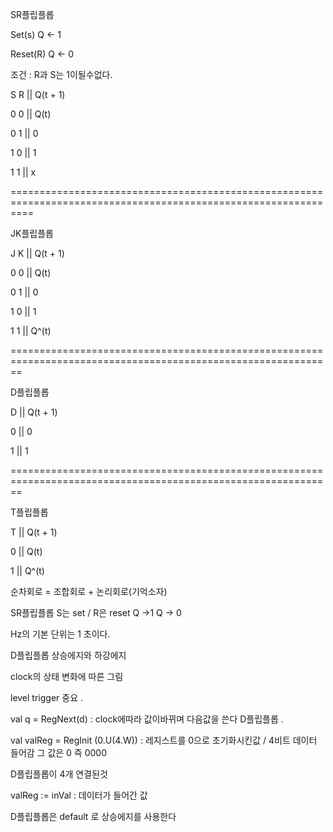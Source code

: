 SR플립플롭 

Set(s) Q <- 1

Reset(R) Q <- 0

조건 : R과 S는 1이될수없다. 

S  R   ||  Q(t + 1)

0  0   ||  Q(t)

0  1   ||  0

1  0   ||  1

1  1   ||  x


================================================================================================================

JK플립플롭

J  K  ||  Q(t + 1)

0  0  ||  Q(t)

0  1  ||  0

1  0  ||  1

1  1  ||  Q^(t)


==============================================================================================================

D플립플롭

D  ||  Q(t + 1)

0  ||  0

1  ||  1

==============================================================================================================

T플립플롭

T  ||  Q(t + 1)

0  ||  Q(t)

1  ||  Q^(t)

순차회로 = 조합회로 + 논리회로(기억소자)

SR플립플롭 S는 set / R은 reset 
              Q ->1     Q -> 0
              
Hz의 기본 단위는 1 초이다. 

D플립플롭 상승에지와 하강에지

clock의 상태 변화에 따른 그림

level trigger 중요 .

val q = RegNext(d) : clock에따라 값이바뀌며 다음값을 쓴다 D플립플롭 . 
 
val valReg = RegInit (0.U(4.W))    :  레지스트를 0으로 초기화시킨값 / 4비트 데이터 들어감 그 값은 0 즉 0000
  
 D플립플롭이 4개 연결된것 
  
valReg := inVal       :     데이터가 들어간 값

D플립플롭은 default 로 상승에지를 사용한다 

